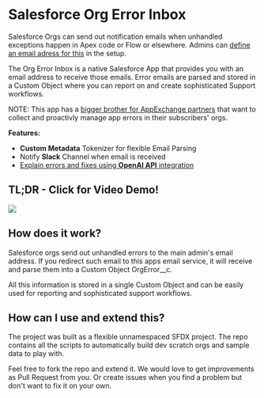# Salesforce Org Error Inbox

Salesforce Orgs can send out notification emails when unhandled exceptions happen in Apex code or Flow or elsewhere. Admins can [define an email adress for this](https://help.salesforce.com/s/articleView?id=000385876&type=1) in the setup.

The Org Error Inbox is a native Salesforce App that provides you with an email address to receive those emails. Error emails are parsed and stored in a Custom Object where you can report on and create sophisticated Support workflows.

NOTE: This app has a [bigger brother for AppExchange partners](https://github.com/rsoesemann/salesforce-isv-cockpit) that want to collect and proactivly manage app errors in their subscribers' orgs.

**Features:**

- **Custom Metadata** Tokenizer for flexible Email Parsing
- Notify **Slack** Channel when email is received
- [Explain errors and fixes using **OpenAI API** integration](https://youtu.be/dERb_22VSfI)

## TL;DR - Click for Video Demo!

[![](http://img.youtube.com/vi/m0m6TH8-mnM/hqdefault.jpg)](https://youtu.be/m0m6TH8-mnM "")

## How does it work?

Salesforce orgs send out unhandled errors to the main admin's email address. If you redirect such email to this apps email service, it will receive and parse them into a Custom Object OrgError__c. 

All this information is stored in a single Custom Object and can be easily used for reporting and sophisticated support workflows.

## How can I use and extend this?

The project was built as a flexible unnamespaced SFDX project. The repo contains all the scripts to automatically build dev scratch orgs and sample data to play with.

Feel free to fork the repo and extend it. We would love to get improvements as Pull Request from you. Or create issues when you find a problem but don't want to fix it on your own.
